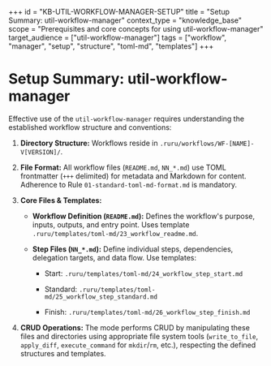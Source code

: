 +++
id = "KB-UTIL-WORKFLOW-MANAGER-SETUP"
title = "Setup Summary: util-workflow-manager"
context_type = "knowledge_base"
scope = "Prerequisites and core concepts for using util-workflow-manager"
target_audience = ["util-workflow-manager"]
tags = ["workflow", "manager", "setup", "structure", "toml-md", "templates"]
+++

# Setup Summary: util-workflow-manager

Effective use of the `util-workflow-manager` requires understanding the established workflow structure and conventions:

1.  **Directory Structure:** Workflows reside in `.ruru/workflows/WF-[NAME]-V[VERSION]/`.
2.  **File Format:** All workflow files (`README.md`, `NN_*.md`) use TOML frontmatter (`+++` delimited) for metadata and Markdown for content. Adherence to Rule `01-standard-toml-md-format.md` is mandatory.
3.  **Core Files & Templates:**

    *   **Workflow Definition (`README.md`):** Defines the workflow's purpose, inputs, outputs, and entry point. Uses template `.ruru/templates/toml-md/23_workflow_readme.md`.

    *   **Step Files (`NN_*.md`):** Define individual steps, dependencies, delegation targets, and data flow. Use templates:

        *   Start: `.ruru/templates/toml-md/24_workflow_step_start.md`

        *   Standard: `.ruru/templates/toml-md/25_workflow_step_standard.md`

        *   Finish: `.ruru/templates/toml-md/26_workflow_step_finish.md`
4.  **CRUD Operations:** The mode performs CRUD by manipulating these files and directories using appropriate file system tools (`write_to_file`, `apply_diff`, `execute_command` for `mkdir`/`rm`, etc.), respecting the defined structures and templates.